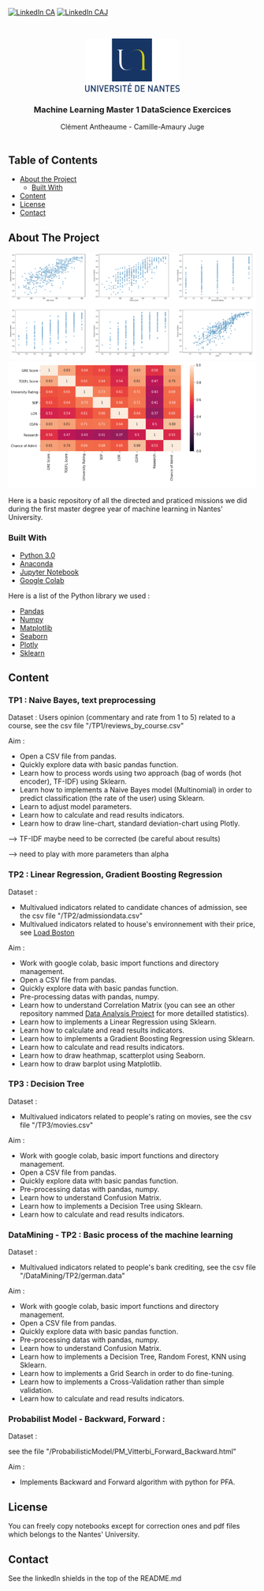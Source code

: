 <!-- PROJECT SHIELDS -->
<!--
*** I'm using markdown "reference style" links for readability.
*** Reference links are enclosed in brackets [ ] instead of parentheses ( ).
*** See the bottom of this document for the declaration of the reference variables
*** for contributors-url, forks-url, etc. This is an optional, concise syntax you may use.
*** https://www.markdownguide.org/basic-syntax/#reference-style-links
-->
[![LinkedIn CA][linkedin-shield]][linkedin-url-1]
[![LinkedIn CAJ][linkedin-shield]][linkedin-url-2]



<!-- PROJECT LOGO -->
<br />
<p align="center">
  <a href="https://github.com/othneildrew/Best-README-Template">
    <img src="images/logo.png" alt="Logo" width="192" height="108">
  </a>

  <h3 align="center">Machine Learning Master 1 DataScience Exercices</h3>

  <p align="center">
    Clément Antheaume - Camille-Amaury Juge
    <br />    <br />
  </p>
</p>



<!-- TABLE OF CONTENTS -->
## Table of Contents

* [About the Project](#about-the-project)
  * [Built With](#built-with)
* [Content](#content)
* [License](#license)
* [Contact](#contact)



<!-- ABOUT THE PROJECT -->
## About The Project

[![Plots][product-screenshot]]()
[![HeatMap][product-screenshot-2]]()

Here is a basic repository of all the directed and praticed missions we did during the first master degree year of machine learning in Nantes' University.

### Built With

* [Python 3.0](https://www.python.org/)
* [Anaconda](https://www.anaconda.com/)
* [Jupyter Notebook](https://jupyter.org/)
* [Google Colab](https://colab.research.google.com/)

Here is a list of the Python library we used :

* [Pandas](https://pandas.pydata.org/)
* [Numpy](https://numpy.org/)
* [Matplotlib](https://matplotlib.org/)
* [Seaborn](https://seaborn.pydata.org/)
* [Plotly](https://plot.ly/)
* [Sklearn](https://scikit-learn.org/)


<!-- USAGE EXAMPLES -->
## Content

### TP1 : Naive Bayes, text preprocessing

Dataset : Users opinion (commentary and rate from 1 to 5) related to a course, see the csv file "/TP1/reviews_by_course.csv"


Aim : 

* Open a CSV file from pandas.
* Quickly explore data with basic pandas function.
* Learn how to process words using two approach (bag of words (hot encoder), TF-IDF) using Sklearn.
* Learn how to implements a Naive Bayes model (Multinomial) in order to predict classification (the rate of the user) using Sklearn.
* Learn to adjust model parameters.
* Learn how to calculate and read results indicators.
* Learn how to draw line-chart, standard deviation-chart using Plotly.

--> TF-IDF maybe need to be corrected (be careful about results)

--> need to play with more parameters than alpha


### TP2 : Linear Regression, Gradient Boosting Regression

Dataset : 

* Multivalued indicators related to candidate chances of admission, see the csv file "/TP2/admissiondata.csv"
* Multivalued indicators related to house's environnement with their price, see [Load Boston](https://scikit-learn.org/stable/modules/generated/sklearn.datasets.load_boston.html)


Aim : 

* Work with google colab, basic import functions and directory management.
* Open a CSV file from pandas.
* Quickly explore data with basic pandas function.
* Pre-processing datas with pandas, numpy.
* Learn how to understand Correlation Matrix (you can see an other repository nammed [Data Analysis Project](https://github.com/camilleAmaury/R_data_analysis_project) for more detailled statistics).
* Learn how to implements a Linear Regression using Sklearn.
* Learn how to calculate and read results indicators.
* Learn how to implements a Gradient Boosting Regression using Sklearn.
* Learn how to calculate and read results indicators.
* Learn how to draw heathmap, scatterplot using Seaborn.
* Learn how to draw barplot using Matplotlib.


### TP3 : Decision Tree

Dataset : 

* Multivalued indicators related to people's rating on movies, see the csv file "/TP3/movies.csv"

Aim : 

* Work with google colab, basic import functions and directory management.
* Open a CSV file from pandas.
* Quickly explore data with basic pandas function.
* Pre-processing datas with pandas, numpy.
* Learn how to understand Confusion Matrix.
* Learn how to implements a Decision Tree using Sklearn.
* Learn how to calculate and read results indicators.


### DataMining - TP2 : Basic process of the machine learning

Dataset : 

* Multivalued indicators related to people's bank crediting, see the csv file "/DataMining/TP2/german.data"

Aim : 

* Work with google colab, basic import functions and directory management.
* Open a CSV file from pandas.
* Quickly explore data with basic pandas function.
* Pre-processing datas with pandas, numpy.
* Learn how to understand Confusion Matrix.
* Learn how to implements a Decision Tree, Random Forest, KNN using Sklearn.
* Learn how to implements a Grid Search in order to do fine-tuning.
* Learn how to implements a Cross-Validation rather than simple validation.
* Learn how to calculate and read results indicators.


### Probabilist Model - Backward, Forward :

Dataset : 

see the file "/ProbabilisticModel/PM_Vitterbi_Forward_Backward.html"

Aim : 

* Implements Backward and Forward algorithm with python for PFA.

<!-- LICENSE -->
## License

You can freely copy notebooks except for correction ones and pdf files which belongs to the Nantes' University.


<!-- CONTACT -->
## Contact

See the linkedIn shields in the top of the README.md


<!-- MARKDOWN LINKS & IMAGES -->
[linkedin-shield]: https://img.shields.io/badge/-LinkedIn-black.svg?style=flat-square&logo=linkedin&colorB=555
[linkedin-url-1]: https://www.linkedin.com/in/cl%C3%A9ment-antheaume-9266a1171/
[linkedin-url-2]: https://www.linkedin.com/in/camille-amaury-juge/
[product-screenshot]: images/1.PNG
[product-screenshot-2]: images/2.PNG
